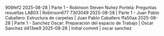 908fef2 2025-08-28 | Parte 1 – Robinson Steven Nuñez Portela: Preguntas resueltas LAB03 | Robinson677
7303049 2025-08-28 | Parte 1 - Juan Pablo Caballero: Estructura de carpetas | Juan Pablo Caballero
ffa50aa 2025-08-28 | Parte 1 - Sanchez Oscar: Preparación del espacio de Trabajo | Oscar Sanchez
d413ee9 2025-08-28 | Initial commit | oscar sanchez